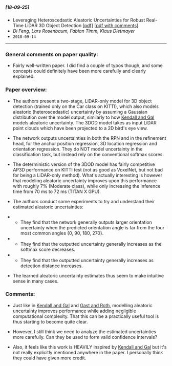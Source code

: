 ##### [18-09-25]
- Leveraging Heteroscedastic Aleatoric Uncertainties for Robust Real-Time LiDAR 3D Object Detection [[pdf]](https://arxiv.org/abs/1809.05590) [[pdf with comments]](https://github.com/fregu856/papers/blob/master/commented_pdfs/Leveraging%20Heteroscedastic%20Aleatoric%20Uncertainties%20for%20Robust%20Real-Time%20LiDAR%203D%20Object%20Detection_.pdf)
- *Di Feng, Lars Rosenbaum, Fabian Timm, Klaus Dietmayer*
- `2018-09-14`

****

### General comments on paper quality:
- Fairly well-written paper. I did find a couple of typos though, and some concepts could definitely have been more carefully and clearly explained.

### Paper overview:
- The authors present a two-stage, LiDAR-only model for 3D object detection (trained only on the Car class on KITTI), which also models aleatoric (heteroscedastic) uncertainty by assuming a Gaussian distribution over the model output, similarly to how [Kendall and Gal](https://github.com/fregu856/papers/blob/master/summaries/What%20Uncertainties%20Do%20We%20Need%20in%20Bayesian%20Deep%20Learning%20for%20Computer%20Vision%3F.md) models aleatoric uncertainty. The 3DOD model takes as input LiDAR point clouds which have been projected to a 2D bird's eye view.

- The network outputs uncertainties in both the RPN and in the refinement head, for the anchor position regression, 3D location regression and orientation regression. They do NOT model uncertainty in the classification task, but instead rely on the conventional softmax scores.

- The deterministic version of the 3DOD model has fairly competitive AP3D performance on KITTI test (not as good as VoxelNet, but not bad for being a LiDAR-only method). What's actually interesting is however that modeling aleatoric uncertainty improves upon this performance with roughly 7% (Moderate class), while only increasing the inference time from 70 ms to 72 ms (TITAN X GPU).

- The authors conduct some experiments to try and understand their estimated aleatoric uncertainties: 
- - They find that the network generally outputs larger orientation uncertainty when the predicted orientation angle is far from the four most common angles {0, 90, 180, 270}.
- -  They find that the outputted uncertainty generally increases as the softmax score decreases.
- - They find that the outputted uncertainty generally increases as detection distance increases.

- The learned aleatoric uncertainty estimates thus seem to make intuitive sense in many cases.

### Comments:
- Just like in [Kendall and Gal](https://github.com/fregu856/papers/blob/master/summaries/What%20Uncertainties%20Do%20We%20Need%20in%20Bayesian%20Deep%20Learning%20for%20Computer%20Vision%3F.md) and [Gast and Roth](https://github.com/fregu856/papers/blob/master/summaries/Lightweight%20Probabilistic%20Deep%20Networks.md), modelling aleatoric uncertainty improves performance while adding negligible computational complexity. That this can be a practically useful tool is thus starting to become quite clear. 

- However, I still think we need to analyze the estimated uncertainties more carefully. Can they be used to form valid confidence intervals? 

- Also, it feels like this work is HEAVILY inspired by [Kendall and Gal](https://github.com/fregu856/papers/blob/master/summaries/What%20Uncertainties%20Do%20We%20Need%20in%20Bayesian%20Deep%20Learning%20for%20Computer%20Vision%3F.md) but it's not really explicitly mentioned anywhere in the paper. I personally think they could have given more credit.
